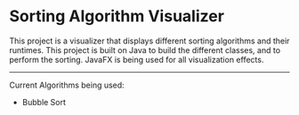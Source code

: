 # Sorting Algorithm Visualizer

This project is a visualizer that displays different sorting algorithms and their 
runtimes. This project is built on Java to build the different classes, and to perform
the sorting. JavaFX is being used for all visualization effects.

--------
Current Algorithms being used:
* Bubble Sort
